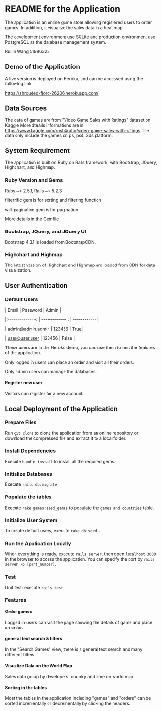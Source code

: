 # README for the Application

The application is an online game store allowing registered users to order games. In addition, it visualize the sales data in a heat map.

The development environment use SQLite and production environment use PostgreSQL as the database management system.

Ruilin Wang   51986323

## Demo of the Application
A live version is deployed on Heroku, and can be accessed using the following link:

https://shrouded-fjord-26206.herokuapp.com/
 
## Data Sources
The data of games are from "Video Game Sales with Ratings" dataset on Kaggle
More dteails informations are in https://www.kaggle.com/rush4ratio/video-game-sales-with-ratings
The data only include the games on ps, ps4, 3ds platform. 

## System Requirement
The application is built on Ruby on Rails framework, with Bootstrap, JQuery,  Highchart, and Highmap.

### Ruby Version and Gems
Ruby ~> 2.5.1, Rails ~> 5.2.3

filterrific gem is for sorting and filtering function

will-pagination gem is for pagination

More details in the Gemfile

### Bootstrap, JQuery, and JQuery UI
Bootstrap 4.3.1 is loaded from BootstrapCDN.

### Highchart and Highmap
The latest version of Highchart and Highmap are loaded from CDN for data visualization.


## User Authentication

### Default Users
| Email                 | Password           | Admin        |

|:-------------    -:   | ------------- :    | ------------:|

| admin@admin.admin     |   123456           |   True       |

| user@user.user        |   123456           |   False      |


These users are in the Heroku demo, you can use them to test the features of the application.

Only logged in users can place an order and visit all their orders.

Only admin users can manage the databases.

#### Register new user

Visitors can register for a new account.


## Local Deployment of the Application

### Prepare Files
Run ``git clone`` to clone the application from an online repository or download the compressed file and extract it to a local folder.

### Install Dependencies
Execute ``bundle install`` to install all the required gems.

### Initialize Databases

Execute ``rails db:migrate``

### Populate the tables
Execute ``rake games:seed_games`` to populate the ``games and countries`` table.

### Initialize User System
To create default users, execute ``rake db:seed ``.

### Run the Application Locally
When everything is ready, execute `rails server`, then open ``localhost:3000`` in the browser to access the application. You can specify the port by `rails server -p [port_number]`.

### Test 
Unit test:
execute `rails test`

### Features

#### Order games
Logged in users can visit the page showing the details of game and place an order.

#### general text search & filters
In the "Search Games" view, there is a general text search and many different filters.

#### Visualize Data on the World Map
Sales data group by developers' country and time on world map

#### Sorting in the tables
Most the tables in the application including "games" and "orders" can be sorted incrementally or decrementally by clicking the headers.
